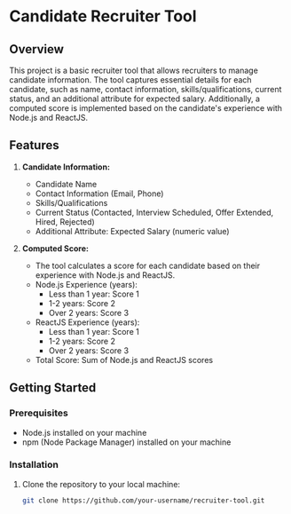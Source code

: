 # Candidate Recruiter Tool

## Overview

This project is a basic recruiter tool that allows recruiters to manage candidate information. The tool captures essential details for each candidate, such as name, contact information, skills/qualifications, current status, and an additional attribute for expected salary. Additionally, a computed score is implemented based on the candidate's experience with Node.js and ReactJS.

## Features

1. **Candidate Information:**
   - Candidate Name
   - Contact Information (Email, Phone)
   - Skills/Qualifications
   - Current Status (Contacted, Interview Scheduled, Offer Extended, Hired, Rejected)
   - Additional Attribute: Expected Salary (numeric value)

2. **Computed Score:**
   - The tool calculates a score for each candidate based on their experience with Node.js and ReactJS.
   - Node.js Experience (years):
     - Less than 1 year: Score 1
     - 1-2 years: Score 2
     - Over 2 years: Score 3
   - ReactJS Experience (years):
     - Less than 1 year: Score 1
     - 1-2 years: Score 2
     - Over 2 years: Score 3
   - Total Score: Sum of Node.js and ReactJS scores

## Getting Started

### Prerequisites

- Node.js installed on your machine
- npm (Node Package Manager) installed on your machine

### Installation

1. Clone the repository to your local machine:

   ```bash
   git clone https://github.com/your-username/recruiter-tool.git
